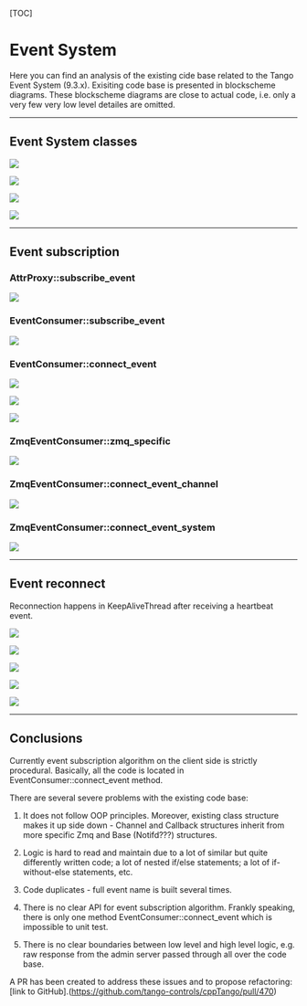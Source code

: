 [TOC]

# Event System

Here you can find an analysis of the existing cide base related to the Tango Event System (9.3.x). Exisiting code base is presented in blockscheme diagrams. These blockscheme diagrams are close to actual code, i.e. only a very few very low level detailes are omitted.

---

## Event System classes

![](images/EventSystem_classes_EventConsumer.png)

![](images/EventSystem_classes_EventChannel.png)

![](images/EventSystem_classes_EventCallback.png)

![](images/EventSystem_classes_NotConnectedEvent.png)

---

## Event subscription

### AttrProxy::subscribe_event

![](images/AttrProxy_subscribe_event.png)

### EventConsumer::subscribe_event

![](images/EventConsumer_subscribe_event.png)

### EventConsumer::connect_event

![](images/EventConsumer_connect_event.png)

![](images/EventConsumer_connect_event_1.png)

![](images/EventConsumer_connect_event_3.png)

### ZmqEventConsumer::zmq_specific

![](images/EventConsumer_zmq_specific.png)

### ZmqEventConsumer::connect_event_channel

![](images/EventConsumer_connect_event_channel.png)

### ZmqEventConsumer::connect_event_system

![](images/EventConsumer_connect_event_system.png) 

---

## Event reconnect

Reconnection happens in KeepAliveThread after receiving a heartbeat event.

![](images/Event_reconnect_event.png)

![](images/Event_main_reconnect.png)

![](images/Event_zmq_reconnect_channel.png)

![](images/Event_zmq_reconnect_channel_1.png)

![](images/Event_zmq_reconnect_event.png)

---

## Conclusions

Currently event subscription algorithm on the client side is strictly procedural. Basically, all the code is located in EventConsumer::connect_event method.

There are several severe problems with the existing code base:
 
 1) It does not follow OOP principles. Moreover, existing class structure makes it up side down - Channel and Callback structures inherit from more specific Zmq and Base (Notifd???) structures.
 
 2) Logic is hard to read and maintain due to a lot of similar but quite differently written code; a lot of nested if/else statements; a lot of if-without-else statements, etc.
 
 3) Code duplicates - full event name is built several times.
 
 4) There is no clear API for event subscription algorithm. Frankly speaking, there is only one method EventConsumer::connect_event which is impossible to unit test.
 
 5) There is no clear boundaries between low level and high level logic, e.g. raw response from the admin server passed through all over the code base.

A PR has been created to address these issues and to propose refactoring: [link to GitHub].(https://github.com/tango-controls/cppTango/pull/470) 
